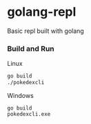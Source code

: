 # golang-repl
Basic repl built with golang

### Build and Run
Linux
```bash
go build
./pokedexcli
 ```
 Windows
```
go build
pokedexcli.exe
```